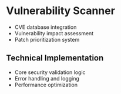 # Vulnerability Scanner
- CVE database integration
- Vulnerability impact assessment
- Patch prioritization system

## Technical Implementation
- Core security validation logic
- Error handling and logging
- Performance optimization
